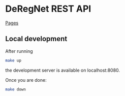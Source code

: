 # DeRegNet REST API

[Pages](https://sebwink.github.io/deregnet-rest)

## Local development 

After running

```sh
make up
```

the development server is available on localhost:8080.

Once you are done:

```sh
make down
```
